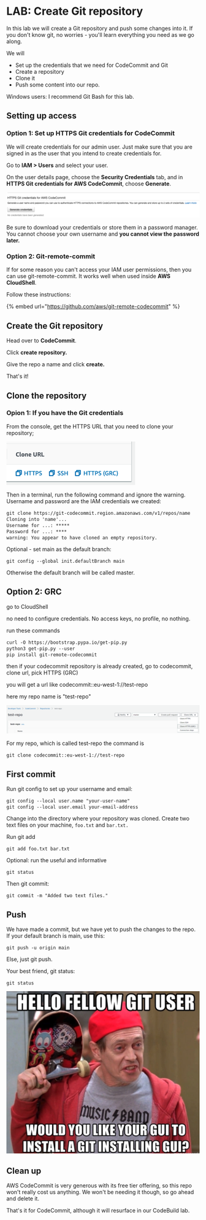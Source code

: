 # LAB: Create Git repository

In this lab we will create a Git repository and push some changes into it. If you don't know git, no worries - you'll learn everything you need as we go along.&#x20;

We will&#x20;

* Set up the credentials that we need for CodeCommit and Git
* Create a repository
* Clone it
* Push some content into our repo.&#x20;

Windows users: I recommend Git Bash for this lab.&#x20;

## Setting up access&#x20;

### Option 1: Set up HTTPS Git credentials for CodeCommit

We will create credentials for our admin user. Just make sure that you are signed in as the user that you intend to create credentials for.&#x20;

Go to **IAM > Users** and select your user.&#x20;

On the user details page, choose the **Security Credentials** tab, and in **HTTPS Git credentials for AWS CodeCommit**, choose **Generate**.

![Generate credentials](<../../../.gitbook/assets/image (79).png>)

Be sure to download your credentials or store them in a password manager. You cannot choose your own username and **you cannot view the password later.**&#x20;

### **Option 2: Git-remote-commit**

If for some reason you can't access your IAM user permissions, then you can use git-remote-commit. It works well when used inside **AWS CloudShell**.&#x20;

Follow these instructions:

{% embed url="https://github.com/aws/git-remote-codecommit" %}

## Create the Git repository&#x20;

Head over to **CodeCommit**.

Click **create repository.**

Give the repo a name and click **create.**

That's it!&#x20;

## Clone the repository

### Opion 1: If you have the Git credentials&#x20;

From the console, get the HTTPS URL that you need to clone your repository;

![pick HTTPS](<../../../.gitbook/assets/image (307).png>)

Then in a terminal, run the following command and ignore the warning. Username and password are the IAM credentials we created:

```
git clone https://git-codecommit.region.amazonaws.com/v1/repos/name
Cloning into 'name'...
Username for ...: *****
Password for ...: ****
warning: You appear to have cloned an empty repository.
```

Optional - set main as the default branch:

```
git config --global init.defaultBranch main
```

Otherwise the default branch will be called master.&#x20;

## Option 2: GRC

go to CloudShell

no need to configure credentials. No access keys, no profile, no nothing.

run these commands

```
curl -O https://bootstrap.pypa.io/get-pip.py
python3 get-pip.py --user
pip install git-remote-codecommit
```

then if your codecommit repository is already created, go to codecommit, clone url, pick HTTPS (GRC)

you will get a url like codecommit::eu-west-1://test-repo

here my repo name is "test-repo"

![GRC URL ](<../../../.gitbook/assets/image (140).png>)

For my repo, which is called test-repo the command is&#x20;

```
git clone codecommit::eu-west-1://test-repo
```

## First commit

Run git config to set up your username and email:

```
git config --local user.name "your-user-name" 
git config --local user.email your-email-address
```

Change into the directory where your repository was cloned. Create two text files on your machine, `foo.txt` and `bar.txt.`&#x20;

Run git add&#x20;

```
git add foo.txt bar.txt
```

Optional: run the useful and informative

```
git status
```

Then git commit:

```
git commit -m "Added two text files."
```

## Push&#x20;

We have made a commit, but we have yet to push the changes to the repo. If your default branch is main, use this:

```
git push -u origin main
```

Else, just git push.&#x20;

Your best friend, git status:

```
git status
```

![good luck finding a good git meme. ](<../../../.gitbook/assets/image (277).png>)

## Clean up

AWS CodeCommit is very generous with its free tier offering, so this repo won't really cost us anything. We won't be needing it though, so go ahead and delete it.

That's it for CodeCommit, although it will resurface in our CodeBuild lab.
